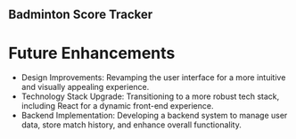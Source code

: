## Badminton Score Tracker

# Future Enhancements
- Design Improvements: Revamping the user interface for a more intuitive and visually appealing experience.
- Technology Stack Upgrade: Transitioning to a more robust tech stack, including React for a dynamic front-end experience.
- Backend Implementation: Developing a backend system to manage user data, store match history, and enhance overall functionality.
